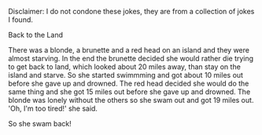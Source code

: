 Disclaimer: I do not condone these jokes, they are from a collection of jokes I found.

Back to the Land

There was a blonde, a brunette and a red head on an island and they were almost starving. In the end the brunette decided she would rather die trying to get back to land, which looked about 20 miles away, than stay on the island and starve.
So she started swimmming and got about 10 miles out before she gave up and drowned. 
The red head decided she would do the same thing and she got 15 miles out before she gave up and drowned.
The blonde was lonely without the others so she swam out and got 19 miles out.
'Oh, I'm too tired!' she said.

So she swam back!

